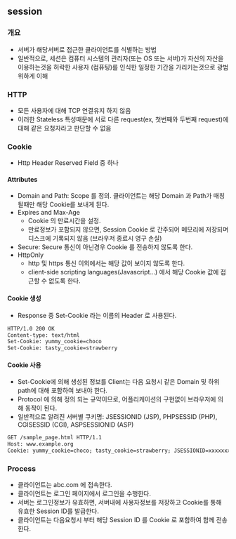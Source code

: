 ## session

### 개요

- 서버가 해당서버로 접근한 클라이언트를 식별하는 방법
- 일반적으로, 세션은 컴퓨터 시스템의 관리자(또는 OS 또는 서버)가 자신의 자산을 이용하는것을 허락한 사용자 (컴퓨팅)를 인식한 일정한 기간을 가리키는것으로 광범위하게 이해

### HTTP

- 모든 사용자에 대해 TCP 연결유지 하지 않음
- 이러한 Stateless 특성때문에 서로 다른 request(ex, 첫번째와 두번째 request)에 대해 같은 요청자라고 판단할 수 없음

### Cookie

- Http Header Reserved Field 중 하나

#### Attributes

- Domain and Path: Scope 를 정의. 클라이언트는 해당 Domain 과 Path가 매칭될때만 해당 Cookie를 보내게 된다.
- Expires and Max-Age
    + Cookie 의 만료시간을 설정.
    + 만료정보가 포함되지 않으면, Session Cookie 로 간주되어 메모리에 저장되며 디스크에 기록되지 않음 (브라우저 종료시 영구 손실)
- Secure: Secure 통신이 아닌경우 Cookie 를 전송하지 않도록 한다.
- HttpOnly
    + http 및 https 통신 이외에서는 해당 값이 보이지 않도록 한다.
    + client-side scripting languages(Javascript...) 에서 해당 Cookie 값에 접근할 수 없도록 한다.

#### Cookie 생성

- Response 중 Set-Cookie 라는 이름의 Header 로 사용된다.

```xml
HTTP/1.0 200 OK
Content-type: text/html
Set-Cookie: yummy_cookie=choco
Set-Cookie: tasty_cookie=strawberry
```

#### Cookie 사용

- Set-Cookie에 의해 생성된 정보를 Client는 다음 요청시 같은 Domain 및 하위 path에 대해 포함하여 보내야 한다.
- Protocol 에 의해 정의 되는 규약이므로, 어플리케이션의 구현없이 브라우저에 의해 동작이 된다.
- 일반적으로 알려진 서버별 쿠키명: JSESSIONID (JSP), PHPSESSID (PHP), CGISESSID (CGI), ASPSESSIONID (ASP)

```xml
GET /sample_page.html HTTP/1.1
Host: www.example.org
Cookie: yummy_cookie=choco; tasty_cookie=strawberry; JSESSIONID=xxxxxxxxxxxxxxxxxx
```

### Process

- 클라이언트는 abc.com 에 접속한다.
- 클라이언트는 로그인 페이지에서 로그인을 수행한다.
- 서버는 로그인정보가 유효하면, 서버내에 사용자정보를 저장하고 Cookie를 통해 유효한 Session ID를 발급한다.
- 클라이언트는 다음요청시 부터 해당 Session ID 를 Cookie 로 포함하여 함께 전송한다.
